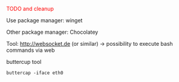 


<span style="color:red">TODO and cleanup</span>



Use package manager: winget

Other package manager: Chocolatey



Tool: http://websocket.de (or similar) -> possibility to execute bash commands via web



buttercup tool

`buttercap -iface eth0`

